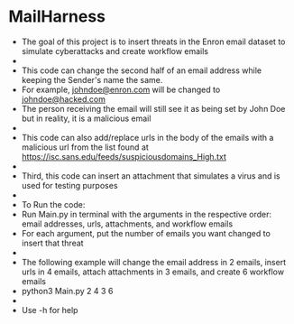 # MailHarness

* The goal of this project is to insert threats in the Enron email dataset to simulate cyberattacks and create workflow emails
*
* This code can change the second half of an email address while keeping the Sender's name the same.
* For example, johndoe@enron.com will be changed to johndoe@hacked.com
* The person receiving the email will still see it as being set by John Doe but in reality, it is a malicious email
*
* This code can also add/replace urls in the body of the emails with a malicious url from the list found at https://isc.sans.edu/feeds/suspiciousdomains_High.txt
*
* Third, this code can insert an attachment that simulates a virus and is used for testing purposes
*
* To Run the code:
* Run Main.py in terminal with the arguments in the respective order: email addresses, urls, attachments, and workflow emails
* For each argument, put the number of emails you want changed to insert that threat
*
* The following example will change the email address in 2 emails, insert urls in 4 emails, attach attachments in 3 emails, and create 6 workflow emails
* python3 Main.py 2 4 3 6
*
* Use -h for help
